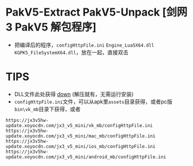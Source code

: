 # PakV5-Extract PakV5-Unpack [剑网3 PakV5 解包程序]


- 把编译后的程序，`configHttpFile.ini` `Engine_Lua5X64.dll` `KGPK5_FileSystemX64.dll`，放在一起，直接双击

# TIPS

- DLL文件此处获得 [down](https://jx3hwcomm.xoyocdn.com/other/SceneEditor/SeasunDownloaderV2.1.zip) (解压就有，无需运行安装)
- `configHttpFile.ini`文件，可以从apk里`assets`目录获得，或者pc版`bin\vk_mb`目录下获得，或者 
```
https://jx3v5hw-update.xoyocdn.com/jx3_v5_mini/vk_mb/configHttpFile.ini
https://jx3v5hw-update.xoyocdn.com/jx3_v5_mini/mac_mb/configHttpFile.ini
https://jx3v5hw-update.xoyocdn.com/jx3_v5_mini/ios_mb/configHttpFile.ini
https://jx3v5hw-update.xoyocdn.com/jx3_v5_mini/android_mb/configHttpFile.ini
```
